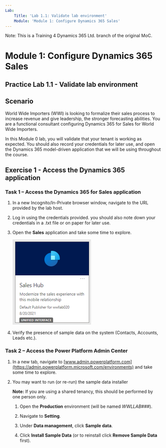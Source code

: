 ```yaml
---
Lab:
    Title: 'Lab 1.1: Validate lab environment'
    Module: 'Module 1: Configure Dynamics 365 Sales'
---
```


Note: This is a Training 4 Dynamics 365 Ltd. branch of the original MoC.

Module 1: Configure Dynamics 365 Sales
========================

## Practice Lab 1.1 - Validate lab environment 

Scenario
--------

World Wide Importers (WWI) is looking to formalize their sales process to
increase revenue and give leadership, the stronger forecasting abilities. You are
a functional consultant configuring Dynamics 365 for Sales for World Wide
Importers. 

In this Module 0 lab, you will validate that your tenant is working as expected. You should also record your credentials for later use, and open the Dynamics 365 model-driven application that we will be using throughout the course. 
<!-- Removed

**Important Note:** This lab will provide you with an actual Dynamics 365 tenant
and licenses for the Power Platform applications you will be using in this
course. Please be aware that the Power Platform is evolving all the time. The
instructions in this document may be different from what you experience in your
actual tenant. It is also possible to experience a delay of several
minutes before the virtual machine has network connectivity to begin the labs.


### Task 1 – Log into the Power Platform admin center

1. Access <https://admin.Powerplatform.microsoft.com> and log in with your user credentials.

1. Record your user credential up to the **@** symbol on a scratch piece of paper or in Notepad. This will be your lab alias that you will use to differentiate the data you create within the shared Dynamics 365 organization.

**Important:** Please be aware that this tenant and the Dynamics 365 organization will be shared with the other students in your classroom, like employees would share a tenant when using the Dynamics 365 instance belonging to their organization. Do not use any PII (personally identifiable information) when creating records. It is also good practice to use your username prefix (ex., **mollyc**) in front of all records, data, apps, flows, etc. you create.

1. Feel free to explore the Power Platform admin center but **do not make any changes.**
-->
Exercise 1 - Access the Dynamics 365 application
---------------------------------------------------

### Task 1 – Access the Dynamics 365 for Sales application

1. In a new Incognito/In-Private browser window, navigate to the URL provided by the lab host.

1. Log in using the credentials provided. you should also note down your credentials in a .txt file or on paper for later use.

1. Open the **Sales** application and take some time to explore.

    ![Sales Hub](https://raw.githubusercontent.com/JamieElls/MB-210-Dynamics365forSales/jamie-testing/Allfiles/Resources/LAB%5BMB-210%5D_M00Lab00_Validate_Lab_Environment/SalesHubAppLink.PNG)

1. Verify the presence of sample data on the system (Contacts, Accounts, Leads etc.).

### Task 2 – Access the Power Platform Admin Center

1. In a new tab, navigate to [www.admin.powerplatform.com](https://admin.powerplatform.microsoft.com/environments) and take some time to explore.

1. You may want to run (or re-run) the sample data installer

    __Note:__ If you are using a shared tenancy, this should be performed by one person only.

    1. Open the **Production** environment (will be named *WWLLAB###*). 
   
    1. Navigate to **Setting**.
   
    1. Under **Data management**, click **Sample data**. 
   
    1. Click **Install Sample Data** (or to reinstall click **Remove Sample Data** first).